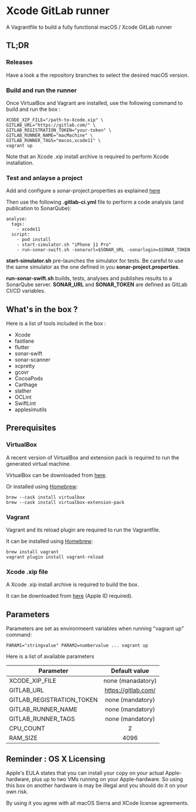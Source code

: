 # Xcode GitLab runner

A Vagrantfile to build a fully functional macOS / Xcode GitLab runner

## TL;DR

### Releases

Have a look a the repository branches to select the desired macOS version.

### Build and run the runner
Once VirtualBox and Vagrant are installed, use the following command to build and run the box :

    XCODE_XIP_FILE="/path-to-Xcode.xip" \
    GITLAB_URL="https://gitlab.com/" \
    GITLAB_REGISTRATION_TOKEN="your-token" \
    GITLAB_RUNNER_NAME="macMachine" \
    GITLAB_RUNNER_TAGS="macos,xcode11" \
    vagrant up

Note that an Xcode .xip install archive is required to perform Xcode installation.

### Test and anlayse a project
Add and configure a sonar-project.properties as explained [here](https://github.com/Backelite/sonar-swift)

Then use the following **.gitlab-ci.yml** file to perform a code analysis (and publication to SonarQube):

    analyse:
      tags:
        - xcode11
      script:
        - pod install
        - start-simulator.sh "iPhone 11 Pro"
        - run-sonar-swift.sh -sonarurl=$SONAR_URL -sonarlogin=$SONAR_TOKEN
  
**start-simulator.sh** pre-launches the simulator for tests. Be careful to use the same simulator as the one defined in you **sonar-project.properties**.

**run-sonar-swift.sh** builds, tests, analyses and publishes results to a SonarQube server. **SONAR_URL** and **SONAR_TOKEN** are defined as GitLab CI/CD variables.

## What's in the box ?

Here is a list of tools included in the box :
- Xcode
- fastlane
- flutter
- sonar-swift
- sonar-scanner
- xcpretty
- gcovr
- CocoaPods
- Carthage
- slather
- OCLint
- SwiftLint
- applesimutils

## Prerequisites

### VirtualBox

A recent version of VirtualBox and extension pack is required to run the generated virtual machine.

VirtualBox can be downloaded from [here](https://www.virtualbox.org/).

Or installed using [Homebrew](https://brew.sh/): 

    brew --cask install virtualbox
    brew --cask install virtualbox-extension-pack

### Vagrant

Vagrant and its reload plugin are required to run the Vagrantfile.

It can be installed using [Homebrew](https://brew.sh/):

    brew install vagrant
    vagrant plugin install vagrant-reload

### Xcode .xip file

A Xcode .xip install archive is required to build the box.

It can be downloaded from [here](https://developer.apple.com/download/more/) (Apple ID required).

## Parameters

Parameters are set as environmeent variables when running "vagrant up" command:

    PARAM1="stringvalue" PARAM2=numbervalue ... vagrant up

Here is a list of available parameters

| Parameter                 | Default value        |
|---------------------------|:--------------------:|
| XCODE_XIP_FILE            | none (manadatory)    |
| GITLAB_URL                | https://gitlab.com/  |
| GITLAB_REGISTRATION_TOKEN | none (mandatory)     |
| GITLAB_RUNNER_NAME        | none (mandatory)     |
| GITLAB_RUNNER_TAGS        | none (mandatory)     |
| CPU_COUNT                 | 2                    |
| RAM_SIZE                  | 4096                 |

## Reminder : OS X Licensing
Apple's EULA states that you can install your copy on your actual Apple-hardware, plus up to two VMs running on your Apple-hardware. So using this box on another hardware is may be illegal and you should do it on your own risk.

By using it you agree with all macOS Sierra and XCode license agreements.

